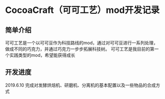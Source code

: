 # CocoaCraft（可可工艺）mod开发记录

## 简单介绍
可可工艺是一个以可可豆作为科技路线的mod，通过对可可豆进行一系列处理，做成不同的巧克力，并通过巧克力一步步拓展科技树。
可可工艺是我目前的第一个实践类型的mod，希望能获得成长

## 开发进度
2019.6.10 完成对发酵烘焙机、研磨机、分离机的基本配置以及一些物品的合成方式